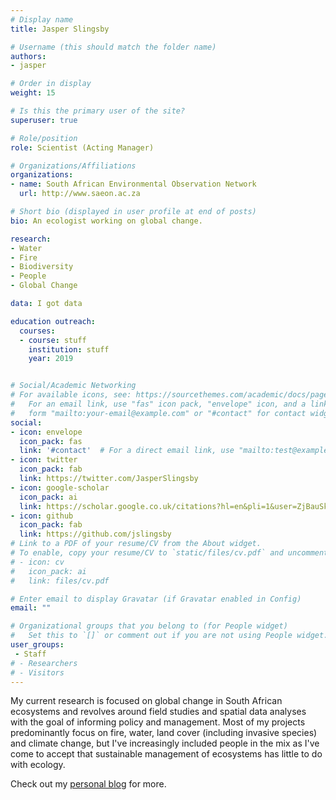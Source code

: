 ```yaml
---
# Display name
title: Jasper Slingsby

# Username (this should match the folder name)
authors:
- jasper

# Order in display
weight: 15

# Is this the primary user of the site?
superuser: true

# Role/position
role: Scientist (Acting Manager)

# Organizations/Affiliations
organizations:
- name: South African Environmental Observation Network
  url: http://www.saeon.ac.za

# Short bio (displayed in user profile at end of posts)
bio: An ecologist working on global change.

research:
- Water
- Fire
- Biodiversity
- People
- Global Change

data: I got data

education outreach:
  courses:
  - course: stuff
    institution: stuff
    year: 2019


# Social/Academic Networking
# For available icons, see: https://sourcethemes.com/academic/docs/page-builder/#icons
#   For an email link, use "fas" icon pack, "envelope" icon, and a link in the
#   form "mailto:your-email@example.com" or "#contact" for contact widget.
social:
- icon: envelope
  icon_pack: fas
  link: '#contact'  # For a direct email link, use "mailto:test@example.org".
- icon: twitter
  icon_pack: fab
  link: https://twitter.com/JasperSlingsby
- icon: google-scholar
  icon_pack: ai
  link: https://scholar.google.co.uk/citations?hl=en&pli=1&user=ZjBauSkAAAAJ
- icon: github
  icon_pack: fab
  link: https://github.com/jslingsby
# Link to a PDF of your resume/CV from the About widget.
# To enable, copy your resume/CV to `static/files/cv.pdf` and uncomment the lines below.
# - icon: cv
#   icon_pack: ai
#   link: files/cv.pdf

# Enter email to display Gravatar (if Gravatar enabled in Config)
email: ""

# Organizational groups that you belong to (for People widget)
#   Set this to `[]` or comment out if you are not using People widget.
user_groups:
 - Staff
# - Researchers
# - Visitors
---
```


My current research is focused on global change in South African ecosystems and revolves around field studies and spatial data analyses with the goal of informing policy and management. Most of my projects predominantly focus on fire, water, land cover (including invasive species) and climate change, but I've increasingly included people in the mix as I've come to accept that sustainable management of ecosystems has little to do with ecology.

Check out my [personal blog](https://www.ecologi.st/) for more.
